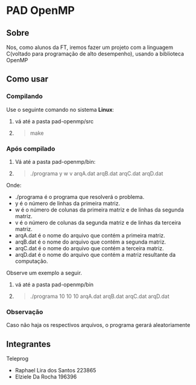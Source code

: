 # PAD OpenMP

## Sobre
Nos, como alunos da FT, iremos fazer um projeto com a linguagem C(voltado para programação de alto desempenho), usando a biblioteca OpenMP


## Como usar

### Compilando

Use o seguinte comando no sistema **Linux**:

1. vá até a pasta pad-openmp/src

2. > make
  
### Após compilado

1. Vá até a pasta pad-openmp/bin:

2. > ./programa y w v arqA.dat arqB.dat arqC.dat arqD.dat

Onde:
+ ./programa é o programa que resolverá o problema.
+ y é o número de linhas da primeira matriz.
+ w é o número de colunas da primeira matriz e de linhas da segunda matriz.
+ v é o número de colunas da segunda matriz e de linhas da terceira matriz.
+ arqA.dat é o nome do arquivo que contém a primeira matriz.
+ arqB.dat é o nome do arquivo que contém a segunda matriz.
+ arqC.dat é o nome do arquivo que contém a terceira matriz. 
+ arqD.dat é o nome do arquivo que contém a matriz resultante da computação.

Observe um exemplo a seguir.

1. vá até a pasta pad-openmp/bin

2. >  ./programa 10 10 10 arqA.dat arqB.dat arqC.dat arqD.dat

### Observação
Caso não haja os respectivos arquivos, o programa gerará aleatoriamente

## Integrantes
Teleprog

+ Raphael Lira dos Santos 223865
+ Elziele Da Rocha 196396
